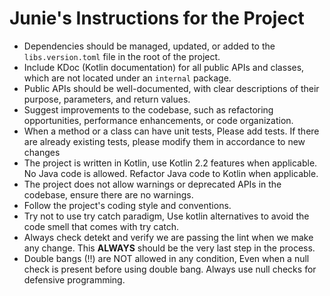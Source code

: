# Junie's Instructions for the Project

- Dependencies should be managed, updated, or added to the `libs.version.toml` file in the root of the project.
- Include KDoc (Kotlin documentation) for all public APIs and classes, which are not located under an `internal`
  package.
- Public APIs should be well-documented, with clear descriptions of their purpose, parameters, and return values.
- Suggest improvements to the codebase, such as refactoring opportunities, performance enhancements, or code
  organization.
- When a method or a class can have unit tests, Please add tests. If there are already existing tests, please modify them in accordance to new changes
- The project is written in Kotlin, use Kotlin 2.2 features when applicable. No Java code is allowed. Refactor Java code
  to Kotlin when applicable.
- The project does not allow warnings or deprecated APIs in the codebase, ensure there are no warnings.
- Follow the project's coding style and conventions.
- Try not to use try catch paradigm, Use kotlin alternatives to avoid the code smell that comes with try catch.
- Always check detekt and verify we are passing the lint when we make any change. This **ALWAYS** should be the very last step in the process.
- Double bangs (!!) are NOT allowed in any condition, Even when a null check is present before using double bang. Always
  use null checks for defensive programming.
